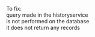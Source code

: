 To fix:<br>
query made in the historyservice<br>
is not performed on the database<br>
it does not return any records<br>
